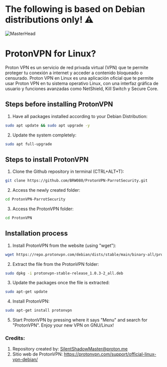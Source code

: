 # The following is based on Debian distributions only! ⚠

![MasterHead](https://protonvpn.com/blog/wp-content/uploads/2020/11/2020-11-PV-blog-linux-beta.png)
# ProtonVPN for Linux?
Proton VPN es un servicio de red privada virtual (VPN) que te permite proteger tu conexión a internet y acceder a contenido bloqueado o censurado. Proton VPN en Linux es una aplicación oficial que te permite usar Proton VPN en tu sistema operativo Linux, con una interfaz gráfica de usuario y funciones avanzadas como NetShield, Kill Switch y Secure Core.

## Steps before installing ProtonVPN
1. Have all packages installed according to your Debian Distribution:
```bash
sudo apt update && sudo apt upgrade -y
```
2. Update the system completely:
```bash
sudo apt full-upgrade
```

## Steps to install ProtonVPN
1. Clone the Github repository in terminal (CTRL+ALT+T):
```bash
git clone https://github.com/BRW080/ProtonVPN-ParrotSecurity.git
```
2. Access the newly created folder:
```bash
cd ProtonVPN-ParrotSecurity
```

3. Access the ProtonVPN folder:
```bash
cd ProtonVPN
```

## Installation process
1. Install ProtonVPN from the website (using "wget"):
```bash
wget https://repo.protonvpn.com/debian/dists/stable/main/binary-all/protonvpn-stable-release_1.0.3-2_all.deb
```

2. Extract the file from the ProtonVPN folder:
```bash
sudo dpkg -i protonvpn-stable-release_1.0.3-2_all.deb
```

3. Update the packages once the file is extracted:
```bash
sudo apt-get update
```

4. Install ProtonVPN:
```bash
sudo apt-get install protonvpn
```

5. Start ProtonVPN by pressing where it says "Menu" and search for "ProtonVPN". Enjoy your new VPN on GNU/Linux!

### Credits:
1) Repository created by: SilentShadowMaster@proton.me
2) Sitio web de ProtonVPN: https://protonvpn.com/support/official-linux-vpn-debian/
